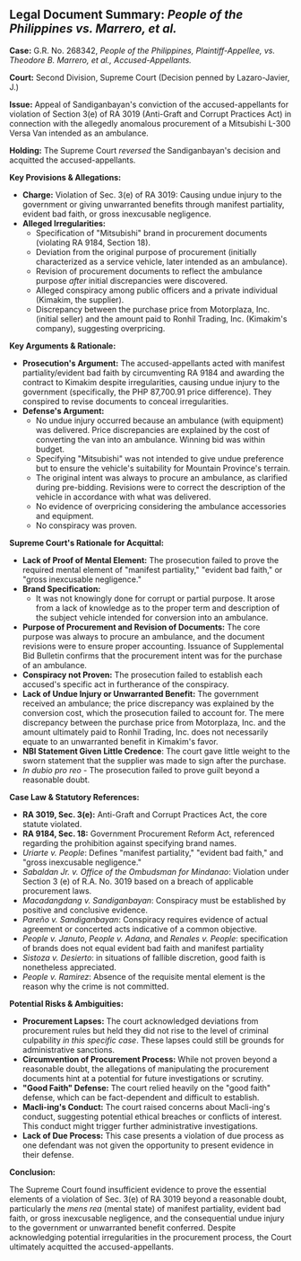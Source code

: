 ## Legal Document Summary: *People of the Philippines vs. Marrero, et al.*

**Case:** G.R. No. 268342, *People of the Philippines, Plaintiff-Appellee, vs. Theodore B. Marrero, et al., Accused-Appellants.*

**Court:** Second Division, Supreme Court (Decision penned by Lazaro-Javier, J.)

**Issue:** Appeal of Sandiganbayan's conviction of the accused-appellants for violation of Section 3(e) of RA 3019 (Anti-Graft and Corrupt Practices Act) in connection with the allegedly anomalous procurement of a Mitsubishi L-300 Versa Van intended as an ambulance.

**Holding:** The Supreme Court *reversed* the Sandiganbayan's decision and acquitted the accused-appellants.

**Key Provisions & Allegations:**

*   **Charge:** Violation of Sec. 3(e) of RA 3019: Causing undue injury to the government or giving unwarranted benefits through manifest partiality, evident bad faith, or gross inexcusable negligence.
*   **Alleged Irregularities:**
    *   Specification of "Mitsubishi" brand in procurement documents (violating RA 9184, Section 18).
    *   Deviation from the original purpose of procurement (initially characterized as a service vehicle, later intended as an ambulance).
    *   Revision of procurement documents to reflect the ambulance purpose *after* initial discrepancies were discovered.
    *   Alleged conspiracy among public officers and a private individual (Kimakim, the supplier).
    *   Discrepancy between the purchase price from Motorplaza, Inc. (initial seller) and the amount paid to Ronhil Trading, Inc. (Kimakim's company), suggesting overpricing.

**Key Arguments & Rationale:**

*   **Prosecution's Argument:** The accused-appellants acted with manifest partiality/evident bad faith by circumventing RA 9184 and awarding the contract to Kimakim despite irregularities, causing undue injury to the government (specifically, the PHP 87,700.91 price difference). They conspired to revise documents to conceal irregularities.
*   **Defense's Argument:**
    *   No undue injury occurred because an ambulance (with equipment) was delivered. Price discrepancies are explained by the cost of converting the van into an ambulance. Winning bid was within budget.
    *   Specifying "Mitsubishi" was not intended to give undue preference but to ensure the vehicle's suitability for Mountain Province's terrain.
    *   The original intent was always to procure an ambulance, as clarified during pre-bidding. Revisions were to correct the description of the vehicle in accordance with what was delivered.
    *   No evidence of overpricing considering the ambulance accessories and equipment.
    *   No conspiracy was proven.

**Supreme Court's Rationale for Acquittal:**

*   **Lack of Proof of Mental Element:** The prosecution failed to prove the required mental element of "manifest partiality," "evident bad faith," or "gross inexcusable negligence."
*   **Brand Specification:**
    *   It was not knowingly done for corrupt or partial purpose. It arose from a lack of knowledge as to the proper term and description of the subject vehicle intended for conversion into an ambulance.
*   **Purpose of Procurement and Revision of Documents:** The core purpose was always to procure an ambulance, and the document revisions were to ensure proper accounting. Issuance of Supplemental Bid Bulletin confirms that the procurement intent was for the purchase of an ambulance.
*   **Conspiracy not Proven:**  The prosecution failed to establish each accused's specific act in furtherance of the conspiracy.
*   **Lack of Undue Injury or Unwarranted Benefit:** The government received an ambulance; the price discrepancy was explained by the conversion cost, which the prosecution failed to account for. The mere discrepancy between the purchase price from Motorplaza, Inc. and the amount ultimately paid to Ronhil Trading, Inc. does not necessarily equate to an unwarranted benefit in Kimakim's favor.
*   **NBI Statement Given Little Credence**: The court gave little weight to the sworn statement that the supplier was made to sign after the purchase.
*   *In dubio pro reo* - The prosecution failed to prove guilt beyond a reasonable doubt.

**Case Law & Statutory References:**

*   **RA 3019, Sec. 3(e):** Anti-Graft and Corrupt Practices Act, the core statute violated.
*   **RA 9184, Sec. 18:** Government Procurement Reform Act, referenced regarding the prohibition against specifying brand names.
*   *Uriarte v. People*: Defines "manifest partiality," "evident bad faith," and "gross inexcusable negligence."
*    *Sabaldan Jr. v. Office of the Ombudsman for Mindanao*:  Violation under Section 3 (e) of R.A. No. 3019 based on a breach of applicable procurement laws.
*   *Macadangdang v. Sandiganbayan*: Conspiracy must be established by positive and conclusive evidence.
*   *Pareño v. Sandiganbayan*: Conspiracy requires evidence of actual agreement or concerted acts indicative of a common objective.
*   *People v. Januto*, *People v. Adana*, and *Renales v. People*: specification of brands does not equal evident bad faith and manifest partiality
*   *Sistoza v. Desierto*: in situations of fallible discretion, good faith is nonetheless appreciated.
*   *People v. Ramirez*: Absence of the requisite mental element is the reason why the crime is not committed.

**Potential Risks & Ambiguities:**

*   **Procurement Lapses:** The court acknowledged deviations from procurement rules but held they did not rise to the level of criminal culpability *in this specific case*. These lapses could still be grounds for administrative sanctions.
*   **Circumvention of Procurement Process:**  While not proven beyond a reasonable doubt, the allegations of manipulating the procurement documents hint at a potential for future investigations or scrutiny.
*   **"Good Faith" Defense:**  The court relied heavily on the "good faith" defense, which can be fact-dependent and difficult to establish.
*   **Macli-ing's Conduct:** The court raised concerns about Macli-ing's conduct, suggesting potential ethical breaches or conflicts of interest. This conduct might trigger further administrative investigations.
*   **Lack of Due Process:**  This case presents a violation of due process as one defendant was not given the opportunity to present evidence in their defense.

**Conclusion:**

The Supreme Court found insufficient evidence to prove the essential elements of a violation of Sec. 3(e) of RA 3019 beyond a reasonable doubt, particularly the *mens rea* (mental state) of manifest partiality, evident bad faith, or gross inexcusable negligence, and the consequential undue injury to the government or unwarranted benefit conferred. Despite acknowledging potential irregularities in the procurement process, the Court ultimately acquitted the accused-appellants.
